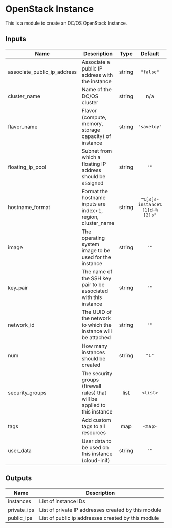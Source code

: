 OpenStack Instance
==================
This is a module to create an DC/OS OpenStack Instance.

## Inputs

| Name | Description | Type | Default | Required |
|------|-------------|:----:|:-----:|:-----:|
| associate\_public\_ip\_address | Associate a public IP address with the instance | string | `"false"` | no |
| cluster\_name | Name of the DC/OS cluster | string | n/a | yes |
| flavor\_name | Flavor (compute, memory, storage capacity) of instance | string | `"saveloy"` | no |
| floating\_ip\_pool | Subnet from which a floating IP address should be assigned | string | `""` | no |
| hostname\_format | Format the hostname inputs are index+1, region, cluster_name | string | `"%[3]s-instance%[1]d-%[2]s"` | no |
| image | The operating system image to be used for the instance | string | `""` | no |
| key\_pair | The name of the SSH key pair to be associated with this instance | string | `""` | no |
| network\_id | The UUID of the network to which the instance will be attached | string | `""` | no |
| num | How many instances should be created | string | `"1"` | no |
| security\_groups | The security groups (firewall rules) that will be applied to this instance | list | `<list>` | no |
| tags | Add custom tags to all resources | map | `<map>` | no |
| user\_data | User data to be used on this instance (cloud-init) | string | `""` | no |

## Outputs

| Name | Description |
|------|-------------|
| instances | List of instance IDs |
| private\_ips | List of private IP addresses created by this module |
| public\_ips | List of public ip addresses created by this module |

